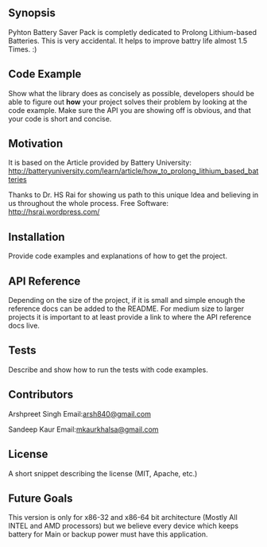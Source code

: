 ## Synopsis

Pyhton Battery Saver Pack is completly dedicated to Prolong Lithium-based Batteries. This is very accidental. It helps to improve battry life almost 1.5 Times. :)

## Code Example

Show what the library does as concisely as possible, developers should be able to figure out **how** your project solves their problem by looking at the code example. Make sure the API you are showing off is obvious, and that your code is short and concise.

## Motivation

It is based on the Article provided by Battery University:
http://batteryuniversity.com/learn/article/how_to_prolong_lithium_based_batteries

Thanks to Dr. HS Rai for showing us path to this unique Idea and believing in us throughout the whole process.
Free Software: http://hsrai.wordpress.com/

## Installation

Provide code examples and explanations of how to get the project.

## API Reference

Depending on the size of the project, if it is small and simple enough the reference docs can be added to the README. For medium size to larger projects it is important to at least provide a link to where the API reference docs live.

## Tests

Describe and show how to run the tests with code examples.

## Contributors

Arshpreet Singh
Email:arsh840@gmail.com

Sandeep Kaur
Email:mkaurkhalsa@gmail.com

## License

A short snippet describing the license (MIT, Apache, etc.)

## Future Goals

This version is only for x86-32 and x86-64 bit architecture (Mostly All INTEL and AMD processors) but we believe every device which keeps battery for Main or backup power must have this application.
